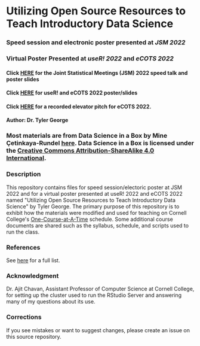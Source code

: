 # Utilizing Open Source Resources to Teach Introductory Data Science
### Speed session and electronic poster presented at *JSM 2022*
### Virtual Poster Presented at *useR! 2022* and *eCOTS 2022* 

#### Click [HERE](https://stats-tgeorge.github.io/Utilizing_DS_Resources/slides_jsm_2022/poster_slides_jsm.html#1) for the Joint Statistical Meetings (JSM) 2022 speed talk and poster slides
#### Click [HERE](https://stats-tgeorge.github.io/Utilizing_DS_Resources/slides/poster_slides.html) for useR! and eCOTS 2022 poster/slides
#### Click [HERE](https://www.causeweb.org/cause/ecots/ecots22/program/posters/th-02) for a recorded elevator pitch for eCOTS 2022. 
#### Author: Dr. Tyler George

### Most materials are from Data Science in a Box by Mine Çetinkaya-Rundel [here](https://datasciencebox.org/). Data Science in a Box is licensed under the [Creative Commons Attribution-ShareAlike 4.0 International](https://creativecommons.org/licenses/by-sa/4.0/).

### Description
This repository contains files for speed session/electoric poster at JSM 2022 and for a virtual poster presented at useR! 2022 and eCOTS 2022 named "Utilizing Open Source Resources to Teach Introductory Data Science" by Tyler George. The primary purpose of this repository is to exhibit how the materials were modified and used for teaching on Cornell College's [One-Course-at-A-Time](https://www.cornellcollege.edu/one-course-at-a-time/) schedule. Some additional course documents are shared such as the syllabus, schedule, and scripts used to run the class. 


### References

See [here](https://stats-tgeorge.github.io/Utilizing_DS_Resources/bibliography.html?utm_source=Github&utm_medium=Github) for a full list. 

### Acknowledgment

Dr. Ajit Chavan, Assistant Professor of Computer Science at Cornell College, for setting up the cluster used to run the RStudio Server and answering many of my questions about its use. 

### Corrections

If you see mistakes or want to suggest changes, please create an issue on this source repository.
